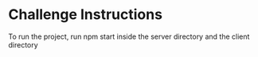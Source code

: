 # Challenge Instructions

To run the project, run npm start inside the server directory and the client directory
